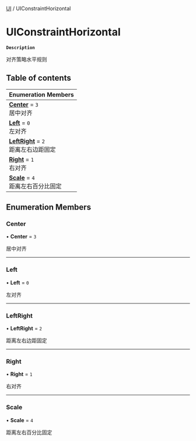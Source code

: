 [UI](../modules/UI.UI.md) / UIConstraintHorizontal

# UIConstraintHorizontal <Badge type="tip" text="Enumeration" />

**`Description`**

对齐策略水平规则

## Table of contents

| Enumeration Members                                                                    |
| :------------------------------------------------------------------------------------- |
| **[Center](UI.UI.UIConstraintHorizontal.md#center)** = `3` <br> 居中对齐               |
| **[Left](UI.UI.UIConstraintHorizontal.md#left)** = `0` <br> 左对齐                     |
| **[LeftRight](UI.UI.UIConstraintHorizontal.md#leftright)** = `2` <br> 距离左右边距固定 |
| **[Right](UI.UI.UIConstraintHorizontal.md#right)** = `1` <br> 右对齐                   |
| **[Scale](UI.UI.UIConstraintHorizontal.md#scale)** = `4` <br> 距离左右百分比固定       |

## Enumeration Members

### Center

• **Center** = `3`

居中对齐

---

### Left

• **Left** = `0`

左对齐

---

### LeftRight

• **LeftRight** = `2`

距离左右边距固定

---

### Right

• **Right** = `1`

右对齐

---

### Scale

• **Scale** = `4`

距离左右百分比固定
